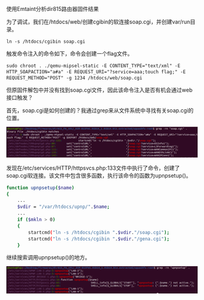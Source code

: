 使用Emtaint分析dir815路由器固件结果

为了调试，我们在/htdocs/web/创建cgibin的软连接soap.cgi，并创建var/run目录。
```
ln -s /htdocs/cgibin soap.cgi
```

触发命令注入的命令如下，命令会创建一个flag文件。

```
sudo chroot . ./qemu-mipsel-static -E CONTENT_TYPE="text/xml" -E HTTP_SOAPACTION="a#a" -E REQUEST_URI="?service=aaa;touch flag;" -E REQUEST_METHOD="POST" -g 1234 /htdocs/web/soap.cgi
```

但原固件解包中并没有找到soap.cgi文件，因此该命令注入是否有机会通过web接口触发？

首先，soap.cgi是如何创建的？我通过grep来从文件系统中寻找有关soap.cgi的位置。

![](images/Pasted%20image%2020231124152759.png)

发现在/etc/services/HTTP/httpsvcs.php:133文件中执行了命令，创建了soap.cgi软连接。该文件中包含很多函数，执行该命令的函数为upnpsetup()。

```sh
function upnpsetup($name)
{
	...
	$vdir = "/var/htdocs/upnp/".$name;
	...
	if ($mkln > 0)
	{
		startcmd("ln -s /htdocs/cgibin ".$vdir."/soap.cgi");
		startcmd("ln -s /htdocs/cgibin ".$vdir."/gena.cgi");
	}
```

继续搜索调用upnpsetup()的地方。

![](images/Pasted%20image%2020231124153919.png)

